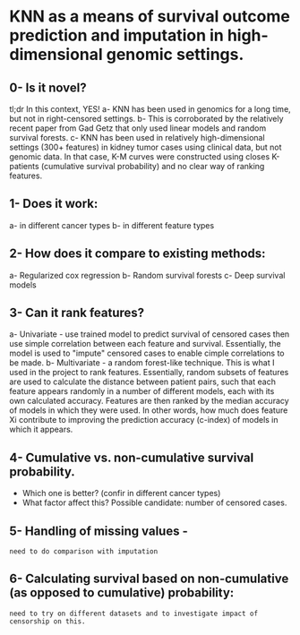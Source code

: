 # KNN as a means of survival outcome prediction and imputation in high-dimensional genomic settings. 

## 0- Is it novel?
   tl;dr In this context, YES!
   a- KNN has been used in genomics for a long time, but not in right-censored settings.
   b- This is corroborated by the relatively recent paper from Gad Getz that only used linear models and random survival forests.
   c- KNN has been used in relatively high-dimensional settings (300+ features) in kidney tumor cases using clinical data, but not genomic data. In that case, K-M curves were constructed using closes K-patients (cumulative survival probability) and no clear way of ranking features. 

## 1- Does it work:
   a- in different cancer types
   b- in different feature types
   
## 2- How does it compare to existing methods:
   a- Regularized cox regression
   b- Random survival forests
   c- Deep survival models

## 3- Can it rank features?
   a- Univariate - use trained model to predict survival of censored cases then use simple correlation between each feature and survival. Essentially, the model is used to "impute" censored cases to enable cimple correlations to be made.
   b- Multivariate - a random forest-like technique. This is what I used in the project to rank features. Essentially, random subsets of features are used to calculate the distance between patient pairs, such that each feature appears randomly in a number of different models, each with its own calculated accuracy. Features are then ranked by the median accuracy of models in which they were used. In other words, how much does feature Xi contribute to improving the prediction accuracy (c-index) of models in which it appears.

## 4- Cumulative vs. non-cumulative survival probability.
   - Which one is better? (confir in different cancer types)
   - What factor affect this? Possible candidate: number of censored cases.

## 5- Handling of missing values - 
    need to do comparison with imputation

## 6- Calculating survival based on non-cumulative (as opposed to cumulative) probability:
    need to try on different datasets and to investigate impact of censorship on this.
